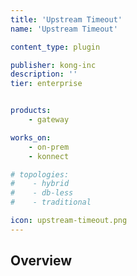 ```yaml
---
title: 'Upstream Timeout'
name: 'Upstream Timeout'

content_type: plugin

publisher: kong-inc
description: ''
tier: enterprise


products:
    - gateway

works_on:
    - on-prem
    - konnect

# topologies:
#    - hybrid
#    - db-less
#    - traditional

icon: upstream-timeout.png
---
```


## Overview
